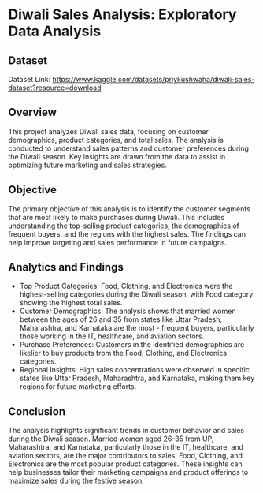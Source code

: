 # Diwali Sales Analysis: Exploratory Data Analysis

## Dataset
Dataset Link: https://www.kaggle.com/datasets/priykushwaha/diwali-sales-dataset?resource=download
## Overview
This project analyzes Diwali sales data, focusing on customer demographics, product categories, and total sales. The analysis is conducted to understand sales patterns and customer preferences during the Diwali season. Key insights are drawn from the data to assist in optimizing future marketing and sales strategies.

## Objective
The primary objective of this analysis is to identify the customer segments that are most likely to make purchases during Diwali. This includes understanding the top-selling product categories, the demographics of frequent buyers, and the regions with the highest sales. The findings can help improve targeting and sales performance in future campaigns.

## Analytics and Findings
- Top Product Categories: Food, Clothing, and Electronics were the highest-selling categories during the Diwali season, with Food category showing the highest total sales.
- Customer Demographics: The analysis shows that married women between the ages of 26 and 35 from states like Uttar Pradesh, Maharashtra, and Karnataka are the most - frequent buyers, particularly those working in the IT, healthcare, and aviation sectors.
- Purchase Preferences: Customers in the identified demographics are likelier to buy products from the Food, Clothing, and Electronics categories.
- Regional Insights: High sales concentrations were observed in specific states like Uttar Pradesh, Maharashtra, and Karnataka, making them key regions for future marketing efforts.

## Conclusion
The analysis highlights significant trends in customer behavior and sales during the Diwali season. Married women aged 26-35 from UP, Maharashtra, and Karnataka, particularly those in the IT, healthcare, and aviation sectors, are the major contributors to sales. Food, Clothing, and Electronics are the most popular product categories. These insights can help businesses tailor their marketing campaigns and product offerings to maximize sales during the festive season.
